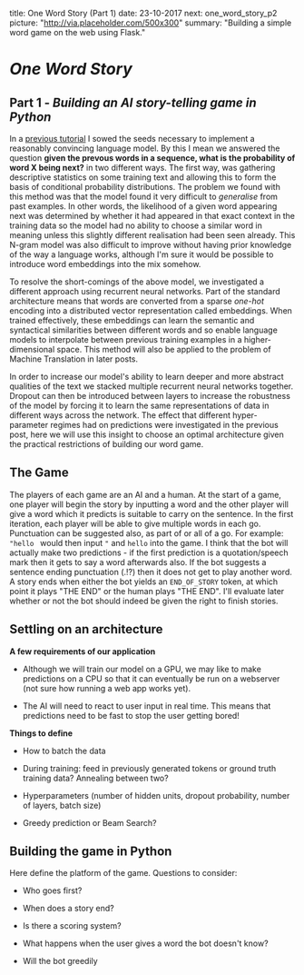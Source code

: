title: One Word Story (Part 1)
date: 23-10-2017
next: one_word_story_p2
picture: "http://via.placeholder.com/500x300"
summary: "Building a simple word game on the web using Flask."

# _One Word Story_
## Part 1 - _Building an AI story-telling game in Python_

In a [previous tutorial](/language_modelling/) I sowed the seeds necessary to implement a reasonably convincing language model. By this I mean we answered the question **given the prevous words in a sequence, what is the probability of word X being next?** in two different ways. The first way, was gathering descriptive statistics on some training text and allowing this to form the basis of conditional probability distributions. The problem we found with this method was that the model found it very difficult to _generalise_ from past examples. In other words, the likelihood of a given word appearing next was determined by whether it had appeared in that exact context in the training data so the model had no ability to choose a similar word in meaning unless this slightly different realisation had been seen already. This N-gram model was also difficult to improve without having prior knowledge of the way a language works, although I'm sure it would be possible to introduce word embeddings into the mix somehow.

To resolve the short-comings of the above model, we investigated a different approach using recurrent neural networks. Part of the standard architecture means that words are converted from a sparse _one-hot_ encoding into a distributed vector representation called embeddings. When trained effectively, these embeddings can learn the semantic and syntactical similarities between different words and so enable language models to interpolate between previous training examples in a higher-dimensional space. This method will also be applied to the problem of Machine Translation in later posts.

In order to increase our model's ability to learn deeper and more abstract qualities of the text we stacked multiple recurrent neural networks together. Dropout can then be introduced between layers to increase the robustness of the model by forcing it to learn the same representations of data in different ways across the network. The effect that different hyper-parameter regimes had on predictions were investigated in the previous post, here we will use this insight to choose an optimal architecture given the practical restrictions of building our word game.

## The Game
The players of each game are an AI and a human.
At the start of a game, one player will begin the story by inputting a word and the other player will give a word which it predicts is suitable to carry on the sentence. In the first iteration, each player will be able to give multiple words in each go. Punctuation can be suggested also, as part of or all of a go. For example: `"hello ` would then input `"` and `hello` into the game. I think that the bot will actually make two predictions - if the first prediction is a quotation/speech mark then it gets to say a word afterwards also. If the bot suggests a sentence ending punctuation (.!?) then it does not get to play another word. A story ends when either the bot yields an `END_OF_STORY` token, at which point it plays "THE END" or the human plays "THE END". I'll evaluate later whether or not the bot should indeed be given the right to finish stories.

## Settling on an architecture

**A few requirements of our application**

- Although we will train our model on a GPU, we may like to make predictions on a CPU so that it can eventually be run on a webserver (not sure how running a web app works yet).

- The AI will need to react to user input in real time. This means that predictions need to be fast to stop the user getting bored!

**Things to define**

- How to batch the data

- During training: feed in previously generated tokens or ground truth training data? Annealing between two?

- Hyperparameters (number of hidden units, dropout probability, number of layers, batch size)

- Greedy prediction or Beam Search?

##  Building the game in Python

Here define the platform of the game. Questions to consider:

- Who goes first?

- When does a story end?

- Is there a scoring system?

- What happens when the user gives a word the bot doesn't know?

- Will the bot greedily
